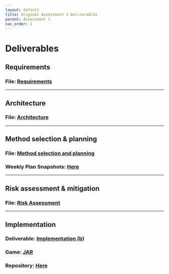```yaml
---
layout: default
title: Original Assessment 1 Deliverables
parent: Assessment 1
nav_order: 1
---
```


# Deliverables

## Requirements

### File: [Requirements](deliverables/Req1.pdf)

<hr/>

## Architecture

### File: [Architecture](deliverables/Arch1.pdf)

<hr/>

## Method selection & planning

### File: [Method selection and planning](deliverables/Plan1.pdf)
### Weekly Plan Snapshots: [Here](meetings/meetings.md)

<hr/>

## Risk assessment & mitigation

### File: [Risk Assessment](deliverables/Risk1.pdf)

<hr/>

## Implementation

### Deliverable: [Implementation (b)](deliverables/Impl1.pdf)
### Game: [JAR](Dragon-Boat-Race.jar)
### Repository: [Here](https://github.com/hardgforgifs/game)


